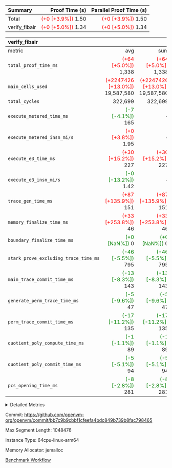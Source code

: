 | Summary | Proof Time (s) | Parallel Proof Time (s) |
|:---|---:|---:|
| Total | <span style='color: red'>(+0 [+3.9%])</span> 1.50 | <span style='color: red'>(+0 [+3.9%])</span> 1.50 |
| verify_fibair | <span style='color: red'>(+0 [+5.0%])</span> 1.34 | <span style='color: red'>(+0 [+5.0%])</span> 1.34 |


| verify_fibair |||||
|:---|---:|---:|---:|---:|
|metric|avg|sum|max|min|
| `total_proof_time_ms ` | <span style='color: red'>(+64 [+5.0%])</span> 1,338 | <span style='color: red'>(+64 [+5.0%])</span> 1,338 | <span style='color: red'>(+64 [+5.0%])</span> 1,338 | <span style='color: red'>(+64 [+5.0%])</span> 1,338 |
| `main_cells_used     ` | <span style='color: red'>(+2247426 [+13.0%])</span> 19,587,580 | <span style='color: red'>(+2247426 [+13.0%])</span> 19,587,580 | <span style='color: red'>(+2247426 [+13.0%])</span> 19,587,580 | <span style='color: red'>(+2247426 [+13.0%])</span> 19,587,580 |
| `total_cycles        ` |  322,699 |  322,699 |  322,699 |  322,699 |
| `execute_metered_time_ms` | <span style='color: green'>(-7 [-4.1%])</span> 165 | -          | -          | -          |
| `execute_metered_insn_mi/s` | <span style='color: red'>(+0 [+3.8%])</span> 1.95 | -          | -          | -          |
| `execute_e3_time_ms  ` | <span style='color: red'>(+30 [+15.2%])</span> 227 | <span style='color: red'>(+30 [+15.2%])</span> 227 | <span style='color: red'>(+30 [+15.2%])</span> 227 | <span style='color: red'>(+30 [+15.2%])</span> 227 |
| `execute_e3_insn_mi/s` | <span style='color: green'>(-0 [-13.2%])</span> 1.42 | -          | <span style='color: green'>(-0 [-13.2%])</span> 1.42 | <span style='color: green'>(-0 [-13.2%])</span> 1.42 |
| `trace_gen_time_ms   ` | <span style='color: red'>(+87 [+135.9%])</span> 151 | <span style='color: red'>(+87 [+135.9%])</span> 151 | <span style='color: red'>(+87 [+135.9%])</span> 151 | <span style='color: red'>(+87 [+135.9%])</span> 151 |
| `memory_finalize_time_ms` | <span style='color: red'>(+33 [+253.8%])</span> 46 | <span style='color: red'>(+33 [+253.8%])</span> 46 | <span style='color: red'>(+33 [+253.8%])</span> 46 | <span style='color: red'>(+33 [+253.8%])</span> 46 |
| `boundary_finalize_time_ms` | <span style='color: green'>(+0 [NaN%])</span> 0 | <span style='color: green'>(+0 [NaN%])</span> 0 | <span style='color: green'>(+0 [NaN%])</span> 0 | <span style='color: green'>(+0 [NaN%])</span> 0 |
| `stark_prove_excluding_trace_time_ms` | <span style='color: green'>(-46 [-5.5%])</span> 795 | <span style='color: green'>(-46 [-5.5%])</span> 795 | <span style='color: green'>(-46 [-5.5%])</span> 795 | <span style='color: green'>(-46 [-5.5%])</span> 795 |
| `main_trace_commit_time_ms` | <span style='color: green'>(-13 [-8.3%])</span> 143 | <span style='color: green'>(-13 [-8.3%])</span> 143 | <span style='color: green'>(-13 [-8.3%])</span> 143 | <span style='color: green'>(-13 [-8.3%])</span> 143 |
| `generate_perm_trace_time_ms` | <span style='color: green'>(-5 [-9.6%])</span> 47 | <span style='color: green'>(-5 [-9.6%])</span> 47 | <span style='color: green'>(-5 [-9.6%])</span> 47 | <span style='color: green'>(-5 [-9.6%])</span> 47 |
| `perm_trace_commit_time_ms` | <span style='color: green'>(-17 [-11.2%])</span> 135 | <span style='color: green'>(-17 [-11.2%])</span> 135 | <span style='color: green'>(-17 [-11.2%])</span> 135 | <span style='color: green'>(-17 [-11.2%])</span> 135 |
| `quotient_poly_compute_time_ms` | <span style='color: green'>(-1 [-1.1%])</span> 89 | <span style='color: green'>(-1 [-1.1%])</span> 89 | <span style='color: green'>(-1 [-1.1%])</span> 89 | <span style='color: green'>(-1 [-1.1%])</span> 89 |
| `quotient_poly_commit_time_ms` | <span style='color: green'>(-5 [-5.1%])</span> 94 | <span style='color: green'>(-5 [-5.1%])</span> 94 | <span style='color: green'>(-5 [-5.1%])</span> 94 | <span style='color: green'>(-5 [-5.1%])</span> 94 |
| `pcs_opening_time_ms ` | <span style='color: green'>(-8 [-2.8%])</span> 281 | <span style='color: green'>(-8 [-2.8%])</span> 281 | <span style='color: green'>(-8 [-2.8%])</span> 281 | <span style='color: green'>(-8 [-2.8%])</span> 281 |



<details>
<summary>Detailed Metrics</summary>

|  | verify_program_compile_ms | total_cells | stark_prove_excluding_trace_time_ms | quotient_poly_compute_time_ms | quotient_poly_commit_time_ms | perm_trace_commit_time_ms | pcs_opening_time_ms | main_trace_commit_time_ms |
| --- | --- | --- | --- | --- | --- | --- | --- |
|  | 7 | 65,536 | 36 | 1 | 6 | 0 | 21 | 6 | 

| air_name | rows | quotient_deg | main_cols | interactions | constraints | cells |
| --- | --- | --- | --- | --- | --- | --- |
| AccessAdapterAir<2> |  | 2 |  | 5 | 12 |  | 
| AccessAdapterAir<4> |  | 2 |  | 5 | 12 |  | 
| AccessAdapterAir<8> |  | 2 |  | 5 | 12 |  | 
| FibonacciAir | 32,768 | 1 | 2 |  | 5 | 65,536 | 
| FriReducedOpeningAir |  | 2 |  | 39 | 71 |  | 
| JalRangeCheckAir |  | 2 |  | 9 | 14 |  | 
| NativePoseidon2Air<BabyBearParameters>, 1> |  | 2 |  | 136 | 572 |  | 
| PhantomAir |  | 2 |  | 3 | 5 |  | 
| ProgramAir |  | 1 |  | 1 | 4 |  | 
| VariableRangeCheckerAir |  | 1 |  | 1 | 4 |  | 
| VmAirWrapper<AluNativeAdapterAir, FieldArithmeticCoreAir> |  | 2 |  | 15 | 27 |  | 
| VmAirWrapper<BranchNativeAdapterAir, BranchEqualCoreAir<1> |  | 2 |  | 11 | 25 |  | 
| VmAirWrapper<NativeAdapterAir<2, 0>, PublicValuesCoreAir> |  | 2 |  | 11 | 29 |  | 
| VmAirWrapper<NativeLoadStoreAdapterAir<1>, NativeLoadStoreCoreAir<1> |  | 2 |  | 15 | 20 |  | 
| VmAirWrapper<NativeLoadStoreAdapterAir<4>, NativeLoadStoreCoreAir<4> |  | 2 |  | 15 | 20 |  | 
| VmAirWrapper<NativeVectorizedAdapterAir<4>, FieldExtensionCoreAir> |  | 2 |  | 15 | 27 |  | 
| VmConnectorAir |  | 2 |  | 5 | 11 |  | 
| VolatileBoundaryAir |  | 2 |  | 7 | 19 |  | 

| group | trace_gen_time_ms | total_proof_time_ms | total_cycles | total_cells | stark_prove_excluding_trace_time_ms | quotient_poly_compute_time_ms | quotient_poly_commit_time_ms | perm_trace_commit_time_ms | pcs_opening_time_ms | memory_finalize_time_ms | main_trace_commit_time_ms | main_cells_used | insns | generate_perm_trace_time_ms | fri.log_blowup | execute_metered_time_ms | execute_metered_insn_mi/s | execute_e3_time_ms | execute_e3_insn_mi/s | boundary_finalize_time_ms |
| --- | --- | --- | --- | --- | --- | --- | --- | --- | --- | --- | --- | --- | --- | --- | --- | --- | --- | --- | --- | --- |
| verify_fibair | 151 | 1,338 | 322,699 | 62,474,410 | 795 | 89 | 94 | 135 | 281 | 46 | 143 | 19,587,580 | 322,700 | 47 | 1 | 165 | 1.95 | 227 | 1.42 | 0 | 

| group | air_name | rows | prep_cols | perm_cols | main_cols | cells |
| --- | --- | --- | --- | --- | --- | --- |
| verify_fibair | AccessAdapterAir<2> | 131,072 |  | 16 | 11 | 3,538,944 | 
| verify_fibair | AccessAdapterAir<4> | 65,536 |  | 16 | 13 | 1,900,544 | 
| verify_fibair | AccessAdapterAir<8> | 128 |  | 16 | 17 | 4,224 | 
| verify_fibair | FriReducedOpeningAir | 2,048 |  | 84 | 27 | 227,328 | 
| verify_fibair | JalRangeCheckAir | 32,768 |  | 28 | 12 | 1,310,720 | 
| verify_fibair | NativePoseidon2Air<BabyBearParameters>, 1> | 32,768 |  | 312 | 398 | 23,265,280 | 
| verify_fibair | PhantomAir | 16,384 |  | 12 | 6 | 294,912 | 
| verify_fibair | ProgramAir | 8,192 |  | 8 | 10 | 147,456 | 
| verify_fibair | VariableRangeCheckerAir | 262,144 | 2 | 8 | 1 | 2,359,296 | 
| verify_fibair | VmAirWrapper<AluNativeAdapterAir, FieldArithmeticCoreAir> | 262,144 |  | 36 | 29 | 17,039,360 | 
| verify_fibair | VmAirWrapper<BranchNativeAdapterAir, BranchEqualCoreAir<1> | 32,768 |  | 28 | 23 | 1,671,168 | 
| verify_fibair | VmAirWrapper<NativeLoadStoreAdapterAir<1>, NativeLoadStoreCoreAir<1> | 65,536 |  | 40 | 21 | 3,997,696 | 
| verify_fibair | VmAirWrapper<NativeLoadStoreAdapterAir<4>, NativeLoadStoreCoreAir<4> | 32,768 |  | 40 | 27 | 2,195,456 | 
| verify_fibair | VmAirWrapper<NativeVectorizedAdapterAir<4>, FieldExtensionCoreAir> | 32,768 |  | 36 | 38 | 2,424,832 | 
| verify_fibair | VmConnectorAir | 2 | 1 | 16 | 5 | 42 | 
| verify_fibair | VolatileBoundaryAir | 65,536 |  | 20 | 12 | 2,097,152 | 

| group | trace_height_constraint | weighted_sum | threshold |
| --- | --- | --- | --- |
| verify_fibair | 0 | 1,085,444 | 2,013,265,921 | 
| verify_fibair | 1 | 5,411,200 | 2,013,265,921 | 
| verify_fibair | 2 | 542,722 | 2,013,265,921 | 
| verify_fibair | 3 | 5,476,612 | 2,013,265,921 | 
| verify_fibair | 4 | 65,536 | 2,013,265,921 | 
| verify_fibair | 5 | 12,851,850 | 2,013,265,921 | 

| trace_height_constraint | threshold |
| --- | --- |
| 0 | 2,013,265,921 | 

</details>


Commit: https://github.com/openvm-org/openvm/commit/bb7c9b9cbbf1cfeefa4bdc849b739b8fac798465

Max Segment Length: 1048476

Instance Type: 64cpu-linux-arm64

Memory Allocator: jemalloc

[Benchmark Workflow](https://github.com/openvm-org/openvm/actions/runs/15853266552)
